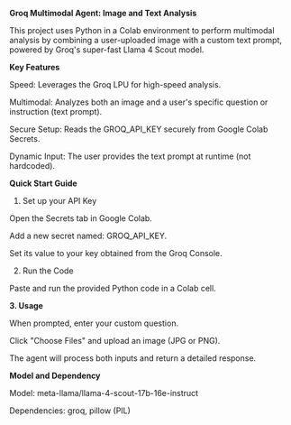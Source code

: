 **Groq Multimodal Agent: Image and Text Analysis**

This project uses Python in a Colab environment to perform multimodal analysis by combining a user-uploaded image with a custom text prompt, powered by Groq's super-fast Llama 4 Scout model.

**Key Features**

Speed: Leverages the Groq LPU for high-speed analysis.

Multimodal: Analyzes both an image and a user's specific question or instruction (text prompt).

Secure Setup: Reads the GROQ_API_KEY securely from Google Colab Secrets.

Dynamic Input: The user provides the text prompt at runtime (not hardcoded).

**Quick Start Guide**

1. Set up your API Key
   
Open the Secrets tab in Google Colab.

Add a new secret named: GROQ_API_KEY.

Set its value to your key obtained from the Groq Console.

2. Run the Code
   
Paste and run the provided Python code in a Colab cell.

**3. Usage**

When prompted, enter your custom question.

Click "Choose Files" and upload an image (JPG or PNG).

The agent will process both inputs and return a detailed response.

**Model and Dependency**

Model: meta-llama/llama-4-scout-17b-16e-instruct

Dependencies: groq, pillow (PIL)
